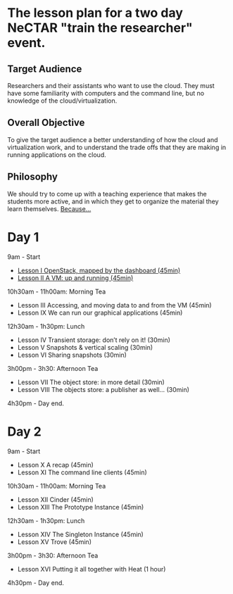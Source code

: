 # The lesson plan for a two day NeCTAR "train the researcher" event.

## Target Audience

Researchers and their assistants  who want to use the cloud. They must have some familiarity with computers and the 
command line, but no knowledge of the cloud/virtualization.

## Overall Objective

To give the target audience a better understanding of how the cloud and virtualization work, and to understand the 
trade offs that they are making in running applications on the cloud.

## Philosophy

We should try to come up with a teaching experience that makes the students more active, and in which they get to 
organize the material they learn themselves. [Because...](http://mindhacks.com/2011/10/24/make-study-more-effective-the-easy-way/)

# Day 1

9am - Start

* [Lesson I OpenStack, mapped by the dashboard (45min)](lesson_I.md)
* [Lesson II A VM: up and running (45min)](lesson_II.md)

10h30am - 11h00am: Morning Tea

* Lesson III Accessing, and moving data to and from the VM (45min)
* Lesson IX We can run our graphical applications (45min)

12h30am - 1h30pm: Lunch

* Lesson IV Transient storage: don’t rely on it! (30min)
* Lesson V Snapshots & vertical scaling (30min)
* Lesson VI Sharing snapshots (30min)

3h00pm - 3h30: Afternoon Tea

* Lesson VII The object store: in more detail (30min)
* Lesson VIII The objects store: a publisher as well… (30min)

4h30pm - Day end.

# Day 2

9am - Start

* Lesson X A recap (45min)
* Lesson XI The command line clients (45min)

10h30am - 11h00am: Morning Tea

* Lesson XII Cinder (45min)
* Lesson XIII The Prototype Instance (45min)

12h30am - 1h30pm: Lunch

* Lesson XIV The Singleton Instance (45min)
* Lesson XV Trove (45min)

3h00pm - 3h30: Afternoon Tea

* Lesson XVI Putting it all together with Heat (1 hour)

4h30pm - Day end.